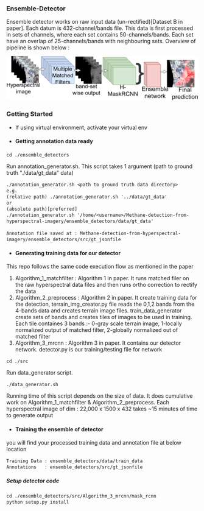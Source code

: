### Ensemble-Detector
Ensemble detector works on raw input data (un-rectified)[Dataset B in paper]. Each datum is 432-channel/bands file. This data is first processed in sets of channels, where each set contains 50-channels/bands. Each set have an overlap of 25-channels/bands with neighbouring sets. Overview of pipeline is shown below :

<img src="./.readme_files/method_overview.png" width="600">

### Getting Started
- If using virtual environment, activate your virtual env
- #### Getting annotation data ready
```
cd ./ensemble_detectors
```
 
 Run annotation_generator.sh. This script takes 1 argument (path to ground truth "./data/gt_data" data)
 
 ```
 ./annotation_generator.sh <path to ground truth data directory>
 e.g.
 (relative path) ./annotation_generator.sh '../data/gt_data'
 or
 (absolute path)[preferred]
 ./annotation_generator.sh '/home/<username>/Methane-detection-from-hyperspectral-imagery/ensemble_detectors/data/gt_data'
 
 Annotation file saved at : Methane-detection-from-hyperspectral-imagery/ensemble_detectors/src/gt_jsonfile
 ```

- #### Generating  training data for our detector
This repo follows the same code execution flow as mentioned in the paper
1. Algorithm_1_matchfilter : Algorithm 1 in paper. It runs matched filer on the raw hyperspectral data files and then runs ortho correction to rectify the data
2. Algorithm_2_preprocess : Algorithm 2 in paper. It create training data for the detection, terrain_img_creator.py file reads the 0,1,2 bands from the 4-bands data and creates terrain image files. train_data_generator create sets of bands and creates tiles of images to be used in training. Each tile containes 3 bands :- 0-gray scale terrain image, 1-locally normalized output of matched filter, 2-globally normalized out of matched filter
3. Algorithm_3_mrcnn : Algorithm 3 in paper. It contains our detector network. detector.py is our training/testing file for network

```
cd ./src
```
Run data_generator script.
```
./data_generator.sh
```
Running time of this script depends on the size of data. It does cumulative work on Algorithm_1_matchfilter & Algorithm_2_preprocess.
Each hyperspectral image of dim : 22,000 x 1500 x 432 takes ~15 minutes of time to generate output

- #### Training the ensemble of detector
you will find your processed training data and annotation file at below location
```
Training Data : ensemble_detectors/data/train_data
Annotations   : ensemble_detectors/src/gt_jsonfile
```
##### Setup detector code
```
cd ./ensemble_detectors/src/Algorithm_3_mrcnn/mask_rcnn
python setup.py install
```



